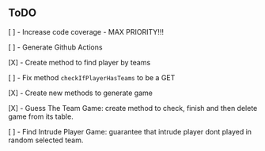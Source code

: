 ## ToDO

[ ] - Increase code coverage - MAX PRIORITY!!!

[ ] - Generate Github Actions

[X] - Create method to find player by teams

[ ] - Fix method `checkIfPlayerHasTeams` to be a GET

[X] - Create new methods to generate game 

[X] - Guess The Team Game: create method to check, finish and then delete game from its table.

[ ] - Find Intrude Player Game: guarantee that intrude player dont played in random selected team.